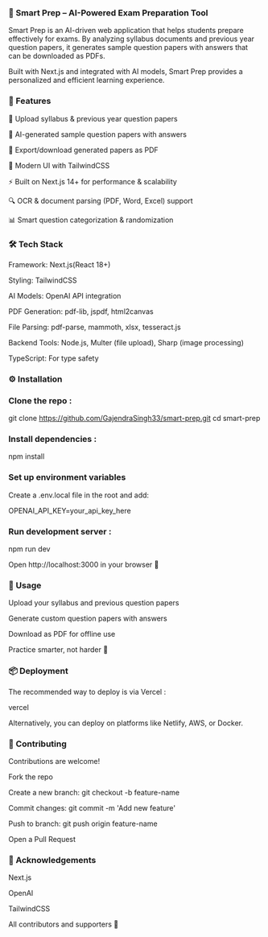 ### 📘 Smart Prep – AI-Powered Exam Preparation Tool

Smart Prep is an AI-driven web application that helps students prepare effectively for exams. By analyzing syllabus documents and previous year question papers, it generates sample question papers with answers that can be downloaded as PDFs.

Built with Next.js and integrated with AI models, Smart Prep provides a personalized and efficient learning experience.



### 🚀 Features

📂 Upload syllabus & previous year question papers

🤖 AI-generated sample question papers with answers

📄 Export/download generated papers as PDF

🎨 Modern UI with TailwindCSS

⚡ Built on Next.js 14+ for performance & scalability

🔍 OCR & document parsing (PDF, Word, Excel) support

📊 Smart question categorization & randomization




### 🛠️ Tech Stack

Framework: Next.js(React 18+)

Styling: TailwindCSS

AI Models: OpenAI API integration

PDF Generation: pdf-lib, jspdf, html2canvas

File Parsing: pdf-parse, mammoth, xlsx, tesseract.js

Backend Tools: Node.js, Multer (file upload), Sharp (image processing)

TypeScript: For type safety



### ⚙️ Installation

### Clone the repo :
git clone https://github.com/GajendraSingh33/smart-prep.git
cd smart-prep

### Install dependencies :

npm install


### Set up environment variables 

Create a .env.local file in the root and add:

OPENAI_API_KEY=your_api_key_here


### Run development server :
npm run dev


Open http://localhost:3000
 in your browser 🚀




### 📖 Usage

Upload your syllabus and previous question papers

Generate custom question papers with answers

Download as PDF for offline use

Practice smarter, not harder 🎯



### 📦 Deployment

The recommended way to deploy is via Vercel :

vercel

Alternatively, you can deploy on platforms like Netlify, AWS, or Docker.



### 🤝 Contributing

Contributions are welcome!

Fork the repo

Create a new branch: git checkout -b feature-name

Commit changes: git commit -m 'Add new feature'

Push to branch: git push origin feature-name

Open a Pull Request




### 🌟 Acknowledgements

Next.js

OpenAI

TailwindCSS

All contributors and supporters 🙌

